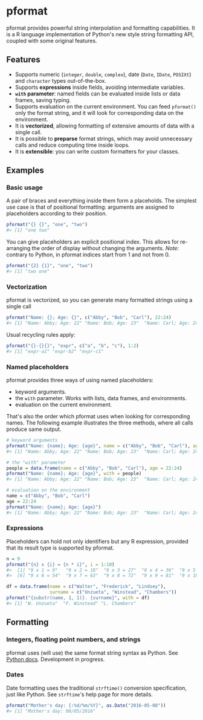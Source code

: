 <!-- README.md is generated from README.Rmd. Please edit that file -->
pformat
=======

pformat provides powerful string interpolation and formatting capabilities. It is a R language implementation of Python's new style string formatting API, coupled with some original features.

Features
--------

-   Supports numeric (`integer`, `double`, `complex`), date (`Date`, `IDate`, `POSIXt`) and `character` types out-of-the-box.
-   Supports **expressions** inside fields, avoiding intermediate variables.
-   **`with` parameter**: named fields can be evaluated inside lists or data frames, saving typing.
-   Supports evaluation on the current environment. You can feed `pformat()` only the format string, and it will look for corresponding data on the environment.
-   It is **vectorized**, allowing formatting of extensive amounts of data with a single call.
-   It is possible to **preparse** format strings, which may avoid unnecessary calls and reduce computing time inside loops.
-   It is **extensible**: you can write custom formatters for your classes.

Examples
--------

### Basic usage

A pair of braces and everything inside them form a placeholds. The simplest use case is that of positional formatting: arguments are assigned to placeholders according to their position.

``` r
pformat("{} {}", "one", "two")
#> [1] "one two"
```

You can give placeholders an explicit positional index. This allows for re-arranging the order of display without changing the arguments. *Note:* contrary to Python, in pformat indices start from 1 and not from 0.

``` r
pformat("{2} {1}", "one", "two")
#> [1] "two one"
```

### Vectorization

pformat is vectorized, so you can generate many formatted strings using a single call

``` r
pformat("Name: {}; Age: {}", c("Abby", "Bob", "Carl"), 22:24)
#> [1] "Name: Abby; Age: 22" "Name: Bob; Age: 23"  "Name: Carl; Age: 24"
```

Usual recycling rules apply:

``` r
pformat("{}-{}{}", "expr", c("a", "b", "c"), 1:2)
#> [1] "expr-a1" "expr-b2" "expr-c1"
```

### Named placeholders

pformat provides three ways of using named placeholders:

-   keyword arguments.
-   the `with` parameter. Works with lists, data frames, and environments.
-   evaluation on the current environment.

That's also the order which pformat uses when looking for corresponding names. The following example illustrates the three methods, where all calls produce same output.

``` r
# keyword arguments
pformat("Name: {name}; Age: {age}", name = c("Abby", "Bob", "Carl"), age = 22:24)
#> [1] "Name: Abby; Age: 22" "Name: Bob; Age: 23"  "Name: Carl; Age: 24"

# the "with" parameter
people = data.frame(name = c("Abby", "Bob", "Carl"), age = 22:24)
pformat("Name: {name}; Age: {age}", with = people)
#> [1] "Name: Abby; Age: 22" "Name: Bob; Age: 23"  "Name: Carl; Age: 24"

# evaluation on the environment
name = c("Abby", "Bob", "Carl")
age = 22:24
pformat("Name: {name}; Age: {age}")
#> [1] "Name: Abby; Age: 22" "Name: Bob; Age: 23"  "Name: Carl; Age: 24"
```

### Expressions

Placeholders can hold not only identifiers but any R expression, provided that its result type is supported by pformat.

``` r
n = 9
pformat("{n} x {i} = {n * i}", i = 1:10)
#>  [1] "9 x 1 = 9"   "9 x 2 = 18"  "9 x 3 = 27"  "9 x 4 = 36"  "9 x 5 = 45" 
#>  [6] "9 x 6 = 54"  "9 x 7 = 63"  "9 x 8 = 72"  "9 x 9 = 81"  "9 x 10 = 90"
```

``` r
df = data.frame(name = c("Walter", "Frederick", "Lindsey"), 
                surname = c("Unzueta", "Winstead", "Chambers"))
pformat("{substr(name, 1, 1)}. {surname}", with = df)
#> [1] "W. Unzueta"  "F. Winstead" "L. Chambers"
```

Formatting
----------

### Integers, floating point numbers, and strings

pformat uses (will use) the same format string syntax as Python. See [Python docs](https://docs.python.org/3/library/string.html#string-formatting). Development in progress.

### Dates

Date formatting uses the traditional `strftime()` conversion specification, just like Python. See `strftime`'s help page for more details.

``` r
pformat("Mother's day: {:%d/%m/%Y}", as.Date("2016-05-08"))
#> [1] "Mother's day: 08/05/2016"
```
